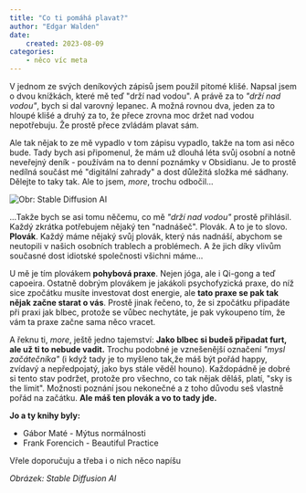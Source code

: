 ```yaml
---
title: "Co ti pomáhá plavat?"
author: "Edgar Walden"
date:
    created: 2023-08-09
categories: 
    - něco víc meta
---
```


V jednom ze svých deníkových zápisů jsem použil pitomé klišé. Napsal jsem o dvou knížkách, které mě teď  "drží nad vodou". A právě za to *"drží nad vodou"*, bych si dal varovný lepanec. A možná rovnou dva, jeden za to hloupé klišé a druhý za to, že přece zrovna moc držet nad vodou nepotřebuju. Že prostě přece zvládám plavat sám. <!-- more -->

Ale tak nějak to ze mě vypadlo v tom zápisu vypadlo, takže na tom asi něco bude. Tady bych asi připomenul, že mám už dlouhá léta svůj osobní  a notně neveřejný deník - používám na to denní poznámky v Obsidianu. Je to prostě nedílná součást mé "digitální zahrady" a dost důležitá složka mé sádhany. Dělejte to taky tak. Ale to jsem, *more*, trochu odbočil...

![Obr: Stable Diffusion AI](/img/hobby-blog.png)

...Takže bych se asi tomu něčemu, co mě *"drží nad vodou"* prostě přihlásil. Každý zkrátka potřebujem nějaký ten "nadnášeč". Plovák. A to je to slovo. **Plovák**. Každý máme nějaký svůj plovák, který nás nadnáší, abychom se neutopili v našich osobních trablech a problémech. A že jich díky vlivům současné dost idiotské společnosti všichni máme... 

U mě je tím plovákem **pohybová praxe**. Nejen jóga, ale i Qi-gong a teď capoeira. Ostatně dobrým plovákem je jakákoli psychofyzická praxe, do níž sice zpočátku musíte investovat dost energie, ale **tato praxe se pak tak nějak začne starat o vás**. Prostě jinak řečeno, to, že si zpočátku připadáte při praxi jak blbec, protože se vůbec nechytáte, je pak vykoupeno tím, že vám ta praxe začne sama  něco vracet.

A řeknu ti, *more*, ještě jedno tajemství: **Jako blbec si budeš připadat furt, ale už ti to nebude
vadit.** Trochu podobné je vznešenější označení *"mysl začátečníka"* (i když tady je to myšleno
tak,že máš být pořád happy, zvídavý a nepředpojatý, jako bys stále věděl houno). Každopádně je dobré
si tento stav podržet, protože pro všechno, co tak nějak děláš, platí, "sky is the limit". Možnosti poznání jsou nekonečné a z toho důvodu seš vlastně pořád na začátku. **Ale máš ten plovák a vo to tady jde.** 

**Jo a ty knihy byly:** 

- Gábor Maté - Mýtus normálnosti
- Frank Forencich - Beautiful Practice

Vřele doporučuju a třeba i o nich něco napíšu 

*Obrázek: Stable Diffusion AI*